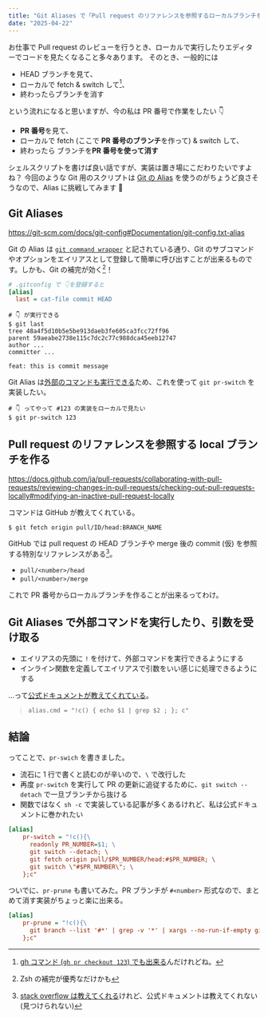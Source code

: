 ```yaml
---
title: "Git Aliases で「Pull request のリファレンスを参照するローカルブランチを作る」"
date: "2025-04-22"
---
```


お仕事で Pull request のレビューを行うとき、ローカルで実行したりエディターでコードを見たくなること多々あります。
そのとき、一般的には

- HEAD ブランチを見て、
- ローカルで fetch & switch して[^1]、
- 終わったらブランチを消す

という流れになると思いますが、今の私は PR 番号で作業をしたい 👇️

- **PR 番号**を見て、
- ローカルで fetch (ここで **PR 番号のブランチ**を作って) & switch して、
- 終わったら ブランチを**PR 番号を使って消す**

シェルスクリプトを書けば良い話ですが、実装は置き場にこだわりたいですよね？
今回のような Git 用のスクリプトは [Git の Alias](https://git-scm.com/book/ja/v2/Git-%E3%81%AE%E5%9F%BA%E6%9C%AC-Git-%E3%82%A8%E3%82%A4%E3%83%AA%E3%82%A2%E3%82%B9) を使うのがちょうど良さそうなので、Alias に挑戦してみます 🦕

## Git Aliases

https://git-scm.com/docs/git-config#Documentation/git-config.txt-alias

Git の Alias は [`git command wrapper`](https://git-scm.com/docs/git-config#:~:text=git[1]%20command%20wrapper) と記されている通り、Git のサブコマンドやオプションをエイリアスとして登録して簡単に呼び出すことが出来るものです。しかも、Git の補完が効く[^2]！

```ini
# .gitconfig で 👇️を登録すると
[alias]
  last = cat-file commit HEAD
```

```shell
# 👇️ が実行できる
$ git last
tree 48a4f5d10b5e5be913daeb3fe605ca3fcc72ff96
parent 59aeabe2738e115c7dc2c77c988dca45eeb12747
author ...
committer ...

feat: this is commit message
```

Git Alias は[外部のコマンドも実行できる](https://git-scm.com/docs/git-config#:~:text=it%20will%20be%20treated%20as%20a%20shell%20command)ため、これを使って `git pr-switch` を実装したい。

```shell
# 👇️ ってやって #123 の実装をローカルで見たい
$ git pr-switch 123
```

## Pull request のリファレンスを参照する local ブランチを作る

https://docs.github.com/ja/pull-requests/collaborating-with-pull-requests/reviewing-changes-in-pull-requests/checking-out-pull-requests-locally#modifying-an-inactive-pull-request-locally

コマンドは GitHub が教えてくれている。

```shell
$ git fetch origin pull/ID/head:BRANCH_NAME
```

GitHub では pull request の HEAD ブランチや merge 後の commit (仮) を参照する特別なリファレンスがある[^3]。

- `pull/<number>/head`
- `pull/<number>/merge`

これで PR 番号からローカルブランチを作ることが出来るってわけ。

## Git Aliases で外部コマンドを実行したり、引数を受け取る

- エイリアスの先頭に `!` を付けて、外部コマンドを実行できるようにする
- インライン関数を定義してエイリアスで引数をいい感じに処理できるようにする

...って[公式ドキュメントが教えてくれている](https://git-scm.com/docs/git-config#:~:text=A%20convenient%20way)。

> `alias.cmd = "!c() { echo $1 | grep $2 ; }; c"`

## 結論

ってことで、`pr-swich` を書きました。

- 流石に 1 行で書くと読むのが辛いので、`\` で改行した
- 再度 `pr-switch` を実行して PR の更新に追従するために、`git switch --detach` で一旦ブランチから抜ける
- 関数ではなく `sh -c` で実装している記事が多くあるけれど、私は公式ドキュメントに巻かれたい

```ini
[alias]
    pr-switch = "!c(){\
      readonly PR_NUMBER=$1; \
      git switch --detach; \
      git fetch origin pull/$PR_NUMBER/head:#$PR_NUMBER; \
      git switch \"#$PR_NUMBER\"; \
    };c"
```

ついでに、`pr-prune` も書いてみた。PR ブランチが `#<number>` 形式なので、まとめて消す実装がちょっと楽に出来る。

```ini
[alias]
    pr-prune = "!c(){\
      git branch --list '#*' | grep -v '*' | xargs --no-run-if-empty git branch -D; \
    };c"
```

[^1]: [gh コマンド (`gh pr checkout 123`) でも出来る](https://docs.github.com/ja/pull-requests/collaborating-with-pull-requests/reviewing-changes-in-pull-requests/checking-out-pull-requests-locally#modifying-an-active-pull-request-locally)んだけれどね。

[^2]: Zsh の補完が優秀なだけかも

[^3]: [stack overflow は教えてくれる](https://stackoverflow.com/questions/63594658/git-refs-merge-vs-head-in-pull-request)けれど、公式ドキュメントは教えてくれない (見つけられない)
